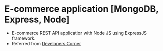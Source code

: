 # E-commerce application [MongoDB, Express, Node]

- E-commerce REST API application with Node JS using ExpressJS framework.
- Referred from [Developers Corner](https://www.youtube.com/watch?v=S6Yd5cPtXr4&list=PL0g02APOH8okXhOQLOLcB_nifs1U41im5&index=1)
